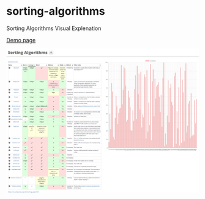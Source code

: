 # sorting-algorithms
Sorting Algorithms Visual Explenation

[Demo page](https://danielt69.github.io/sorting-algorithms/)

![](ss.png)

